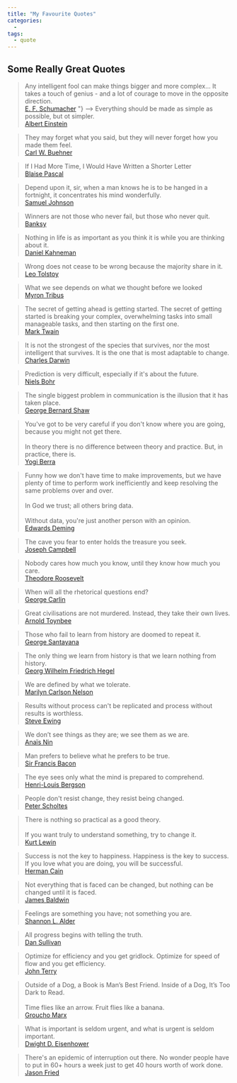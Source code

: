 ```yaml
---
title: "My Favourite Quotes"
categories:
  - 
tags:
  - quote
---
```

## Some Really Great Quotes

<!-- ![E. F. Schumacher]({{site.baseurl}}/assets/schumacher.jpg){:width="100px"} -->
>Any intelligent fool can make things bigger and more complex... It takes a touch of genius - and a lot of courage to move in the opposite direction. <br>
[E. F. Schumacher](https://en.wikipedia.org/wiki/E._F._Schumacher)
"} -->
> Everything should be made as simple as possible, but ot simpler.<br>
[Albert Einstein](https://en.wikipedia.org/wiki/Albert_Einstein)

<!-- ![Carl W. Buehner]({{site.baseurl}}/assets/buehner.jpg){:width="100px"} -->
> They may forget what you said, but they will never forget how you made them feel.<br>[Carl W. Buehner](https://en.wikipedia.org/wiki/Carl_W._Buehner)

<!-- ![Blaise Pascal]({{site.baseurl}}/assets/blaise_pascal.jpg){:width="100px"} -->
> If I Had More Time, I Would Have Written a Shorter Letter<br>
[Blaise Pascal](https://en.wikipedia.org/wiki/Blaise_Pascal)

<!-- ![Samuel Johnson]({{site.baseurl}}/assets/samuel_johnson.jpg){:width="100px"} -->
> Depend upon it, sir, when a man knows he is to be hanged in a fortnight, it concentrates his mind wonderfully.<br>
[Samuel Johnson](https://en.wikipedia.org/wiki/Samuel_Johnson)

<!-- ![Banksy]({{site.baseurl}}/assets/banksy.jpg){:width="100px"} -->
> Winners are not those who never fail, but those who never quit.<br>
[Banksy](https://en.wikipedia.org/wiki/Banksy)

<!-- ![Daniel Kahneman]({{site.baseurl}}/assets/daniel_kahneman.jpg){:width="100px"} -->
> Nothing in life is as important as you think it is while you are thinking about it.<br>[Daniel Kahneman](https://en.wikipedia.org/wiki/Daniel_Kahneman)

<!-- ![Leo Tolstoy]({{site.baseurl}}/assets/leo_tolstoy.jpg){:width="100px"} -->
> Wrong does not cease to be wrong because the majority share in it.<br>
[Leo Tolstoy](https://en.wikipedia.org/wiki/Leo_Tolstoy)

<!-- ![Myron Tribus]({{site.baseurl}}/assets/myron_tribus.jpg){:width="100px"} -->
> What we see depends on what we thought before we looked<br>
[Myron Tribus](https://en.wikipedia.org/wiki/Myron_Tribus)

<!-- ![Mark Twain]({{site.baseurl}}/assets/Mark_Twain.jpg){:width="100px"} -->
> The secret of getting ahead is getting started. The secret of getting started is breaking your complex, overwhelming tasks into small manageable tasks, and then starting on the first one.<br>
[Mark Twain](https://en.wikipedia.org/wiki/Mark_Twain)

<!-- ![Charles Darwin]({{site.baseurl}}/assets/charles_darwin.jpg){:width="100px"} -->
> It is not the strongest of the species that survives, nor the most intelligent that survives. It is the one that is most adaptable to change.<br>
[Charles Darwin](https://quoteinvestigator.com/2014/05/04/adapt/)

<!-- ![Niels Bohr]({{site.baseurl}}/assets/niels_bohr.jpg){:width="100px"} -->
> Prediction is very difficult, especially if it's about the future.<br>
[Niels Bohr](https://www.brainyquote.com/quotes/niels_bohr_130288)

<!-- ![George Bernard Shaw]({{site.baseurl}}/assets/george_bernard_shaw.jpg){:width="100px"} -->
> The single biggest problem in communication is the illusion that it has taken place.<br>[George Bernard Shaw](https://en.wikipedia.org/wiki/George_Bernard_Shaw)

<!-- ![Yogi Berra]({{site.baseurl}}/assets/yogi_berra.png){:width="100px"} -->
> You've got to be very careful if you don't know where you are going, because you might not get there.<br><br>
In theory there is no difference between theory and practice. But, in practice, there is.<br>[Yogi Berra](https://en.wikipedia.org/wiki/Yogi_Berra)

<!-- ![Edwards Deming]({{site.baseurl}}/assets/edwards_deming.png){:width="100px"} -->
> Funny how we don't have time to make improvements, but we have plenty of time to perform work inefficiently and keep resolving the same problems over and over.<br><br>
In God we trust; all others bring data.<br><br>
Without data, you're just another person with an opinion.<br>
[Edwards Deming](https://en.m.wikipedia.org/wiki/W._Edwards_Deming)

<!-- ![Joseph Campbell]({{site.baseurl}}/assets/joseph_campbell.jpg){:width="100px"} -->
> The cave you fear to enter holds the treasure you seek.<br>
[Joseph Campbell](https://en.wikipedia.org/wiki/Joseph_Campbell)

> Nobody cares how much you know, until they know how much you care.<br>
[Theodore Roosevelt](https://en.wikipedia.org/wiki/Theodore_Roosevelt)

> When will all the rhetorical questions end?<br>
[George Carlin](https://en.wikipedia.org/wiki/George_Carlin)

> Great civilisations are not murdered. Instead, they take their own lives.<br>
[Arnold Toynbee](https://en.wikipedia.org/wiki/Arnold_J._Toynbee)

<!-- ![George Santayana]({{site.baseurl}}/assets/george_santayana.jpg){:width="100px"} -->
> Those who fail to learn from history are doomed to repeat it.<br>
[George Santayana](https://en.wikipedia.org/wiki/George_Santayana)

> The only thing we learn from history is that we learn nothing from history.<br>
[Georg Wilhelm Friedrich Hegel](https://en.m.wikipedia.org/wiki/Georg_Wilhelm_Friedrich_Hegel)

> We are defined by what we tolerate.<br>
[Marilyn Carlson Nelson](https://en.wikipedia.org/wiki/Marilyn_Carlson_Nelson)

<!-- ![Stephen Ewing]({{site.baseurl}}/assets/stephen_ewing.png){:width="100px"} -->
> Results without process can't be replicated and process without results is worthless.<br>
[Steve Ewing](https://www.crunchbase.com/person/stephen-e-ewing)

>We don’t see things as they are; we see them as we are.<br>
[Anaïs Nin](https://en.wikipedia.org/wiki/Ana%C3%AFs_Nin)

> Man prefers to believe what he prefers to be true.<br>
[Sir Francis Bacon](https://en.wikipedia.org/wiki/Francis_Bacon)

> The eye sees only what the mind is prepared to comprehend.<br>
[Henri-Louis Bergson](https://en.m.wikipedia.org/wiki/Henri_Bergson)

>People don't resist change, they resist being changed.<br>
[Peter Scholtes](https://en.wikipedia.org/wiki/Peter_Scholtes)

>There is nothing so practical as a good theory.<br><br>
If you want truly to understand something, try to change it.<br>
[Kurt Lewin](https://en.wikipedia.org/wiki/Kurt_Lewin)

> Success is not the key to happiness.  Happiness is the key to success.  If you love what you are doing, you will be successful.<br>
[Herman Cain](https://en.wikipedia.org/wiki/Herman_Cain)

> Not everything that is faced can be changed, but nothing can be changed until it is faced.<br>
[James Baldwin](https://en.wikipedia.org/wiki/James_Baldwin)

> Feelings are something you have; not something you are.<br>
[Shannon L. Alder](https://www.goodreads.com/quotes/906515-feelings-are-something-you-have-not-something-you-are)

> All progress begins with telling the truth.<br>
[Dan Sullivan](https://www.strategiccoach.com/our-team/#/people/dan-sullivan/)

> Optimize for efficiency and you get gridlock.  Optimize for speed of flow and you get efficiency.<br>
[John Terry](https://twitter.com/leankitjon)

> Outside of a Dog, a Book is Man’s Best Friend. Inside of a Dog, It’s Too Dark to Read.<br><br>
Time flies like an arrow.  Fruit flies like a banana.<br>
[Groucho Marx](https://en.wikipedia.org/wiki/Groucho_Marx)

> What is important is seldom urgent, and what is urgent is seldom important.<br>
[Dwight D. Eisenhower](https://en.wikipedia.org/wiki/Dwight_D._Eisenhower)

> There's an epidemic of interruption out there.  No wonder people have to put in 60+ hours a week just to get 40 hours worth of work done.<br>
[Jason Fried](https://www.ted.com/speakers/jason_fried)